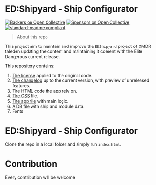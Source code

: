 # ED:Shipyard - Ship Configurator

[![Backers on Open Collective](https://opencollective.com/standard-readme/backers/badge.svg)](#backers) [![Sponsors on Open Collective](https://opencollective.com/standard-readme/sponsors/badge.svg)](#sponsors) [![standard-readme compliant](https://img.shields.io/badge/readme%20style-standard-brightgreen.svg?style=flat-square)](https://github.com/bionicvapourboy/EDSHIPYARD)

> About this repo

This project aim to maintain and improve the `EDShipyard` project of CMDR taleden updating the content and maintaining it coerent with the Elite Dangerous current release.

This repository contains:

1. [The license](LICENSE.md) applied to the original code.
2. [The changelog](CHANGELOG.md) up to the current version, with preview of unreleased features.
2. [The HTML code](index.html) the app rely on.
3. [The CSS](css/edsy.css) file.
4. [The app file](js/edsy.js) with main logic.
5. [A DB file](js/eddb.js) with ship and module data.
6. Fonts

# ED:Shipyard - Ship Configurator

Clone the repo in a local folder and simply run `index.html`.

# Contribution

Every contribution will be welcome
